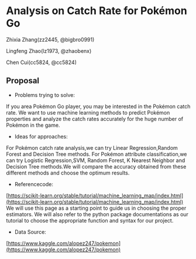 # Analysis on Catch Rate for Pokémon Go

Zhixia Zhang(zz2445, @bigbro0991) 

Lingfeng Zhao(lz1973, @zhaobenx) 

Chen Cui(cc5824, @cc5824)

## Proposal

* Problems trying to solve:

If you area Pokémon Go player, you may be interested in the Pokémon catch rate. We want to use machine learning methods to predict Pokémon properties and analyze the catch rates accurately for the huge number of Pokémon in the game. 

* Ideas for approaches: 


For Pokémon catch rate analysis,we can try Linear Regression,Random Forest and Decision Tree methods. For Pokémon attribute classification,we can try Logistic Regression,SVM, Random Forest, K Nearest Neighbor and Decision Tree methods.We will compare the accuracy obtained from these different methods and choose the optimum results. 

* Referencecode: 

[https://scikit-learn.org/stable/tutorial/machine_learning_map/index.html](https://scikit-learn.org/stable/tutorial/machine_learning_map/index.html) We will use this page as a  starting point to guide us in choosing the proper estimators. We will also refer to the python package documentations as our tutorial to choose the appropriate function and syntax for our project. 

* Data Source:

[https://www.kaggle.com/alopez247/pokemon](https://www.kaggle.com/alopez247/pokemon)
